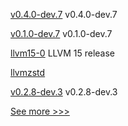 
[v0.4.0-dev.7](https://github.com/hyperledger/indy-vdr/releases/tag/v0.4.0-dev.7) v0.4.0-dev.7

[v0.1.0-dev.7](https://github.com/hyperledger/anoncreds-rs/releases/tag/v0.1.0-dev.7) v0.1.0-dev.7

[llvm15-0](https://github.com/hyperledger/solang-llvm/releases/tag/llvm15-0) LLVM 15 release

[llvmzstd](https://github.com/hyperledger/solang-llvm/releases/tag/llvmzstd) 

[v0.2.8-dev.3](https://github.com/hyperledger/aries-askar/releases/tag/v0.2.8-dev.3) v0.2.8-dev.3


[See more >>>](https://start-here.hyperledger.org/releases)
